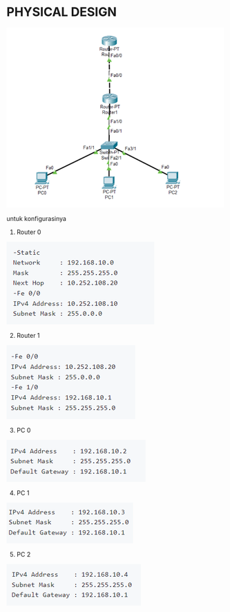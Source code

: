 # PHYSICAL DESIGN
![Physical Design](1.png)

untuk konfigurasinya 
1. Router 0
   
![Physical Design](2.png)

2. Router 1
   
![Physical Design](3.png)

3. PC 0
   
![Physical Design](4.png)

4. PC 1
   
![Physical Design](5.png)

5. PC 2
   
![Physical Design](6.png)
